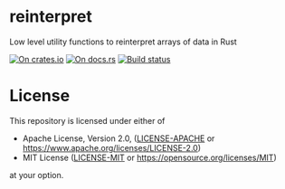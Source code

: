 # reinterpret

Low level utility functions to reinterpret arrays of data in Rust

[![On crates.io](https://img.shields.io/crates/v/reinterpret.svg)](https://crates.io/crates/reinterpret)
[![On docs.rs](https://docs.rs/reinterpret/badge.svg)](https://docs.rs/reinterpret/)
[![Build status](https://travis-ci.org/elrnv/reinterpret.svg?branch=master)](https://travis-ci.org/elrnv/reinterpret)

# License

This repository is licensed under either of

 * Apache License, Version 2.0, ([LICENSE-APACHE](LICENSE-APACHE) or https://www.apache.org/licenses/LICENSE-2.0)
 * MIT License ([LICENSE-MIT](LICENSE-MIT) or https://opensource.org/licenses/MIT)

at your option.
